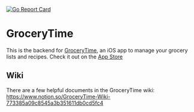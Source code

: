 [![Go Report Card](https://goreportcard.com/badge/github.com/bradpurchase/grocerytime-backend)](https://goreportcard.com/report/github.com/bradpurchase/grocerytime-backend)

# GroceryTime

This is the backend for [GroceryTime](https://groceryti.me), an iOS app to manage your grocery lists and recipes. Check it out on the [App Store](https://apps.apple.com/app/id1526291340)

## Wiki

There are a few helpful documents in the GroceryTime wiki: https://www.notion.so/GroceryTime-Wiki-773385a09c8545a3b351611db0cd5fc4
